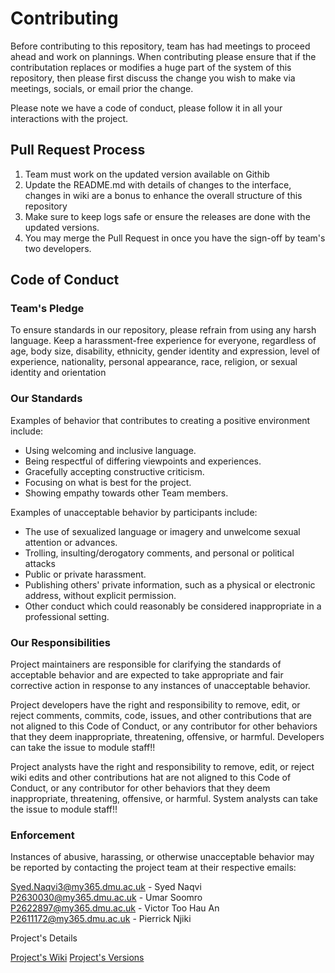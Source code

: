# Contributing
Before contributing to this repository, team has had meetings to proceed ahead and work on plannings. 
When contributing please ensure that if the contributation replaces or modifies a huge part of the system of this repository, then please first discuss the change you 
wish to make via meetings, socials, or email prior the change.

Please note we have a code of conduct, please follow it in all your interactions with the project.

## Pull Request Process

1. Team must work on the updated version available on Githib
2. Update the README.md with details of changes to the interface, changes in wiki are a bonus to enhance the overall structure of this repository
3. Make sure to keep logs safe or ensure the releases are done with the updated versions.
4. You may merge the Pull Request in once you have the sign-off by team's two developers.

## Code of Conduct

### Team's Pledge

To ensure standards in our repository, please refrain from using any harsh language. Keep a harassment-free experience for everyone, regardless of age, body
size, disability, ethnicity, gender identity and expression, level of experience,
nationality, personal appearance, race, religion, or sexual identity and
orientation

### Our Standards

Examples of behavior that contributes to creating a positive environment
include:

* Using welcoming and inclusive language.
* Being respectful of differing viewpoints and experiences.
* Gracefully accepting constructive criticism.
* Focusing on what is best for the project.
* Showing empathy towards other Team members.

Examples of unacceptable behavior by participants include:

* The use of sexualized language or imagery and unwelcome sexual attention or
advances.
* Trolling, insulting/derogatory comments, and personal or political attacks
* Public or private harassment.
* Publishing others' private information, such as a physical or electronic
  address, without explicit permission.
* Other conduct which could reasonably be considered inappropriate in a
  professional setting.

### Our Responsibilities

Project maintainers are responsible for clarifying the standards of acceptable
behavior and are expected to take appropriate and fair corrective action in
response to any instances of unacceptable behavior.

Project developers have the right and responsibility to remove, edit, or
reject comments, commits, code, issues, and other contributions
that are not aligned to this Code of Conduct, or
any contributor for other behaviors that they deem inappropriate,
threatening, offensive, or harmful. Developers can  take the issue to module staff!!

Project analysts have the right and responsibility to remove, edit, or
reject wiki edits and other contributions hat are not aligned to this Code of Conduct, 
or any contributor for other behaviors that they deem inappropriate,
threatening, offensive, or harmful. System analysts can take the issue to module staff!!


### Enforcement

Instances of abusive, harassing, or otherwise unacceptable behavior may be
reported by contacting the project team at their respective emails: 

Syed.Naqvi3@my365.dmu.ac.uk  -  Syed Naqvi       
P2630030@my365.dmu.ac.uk     -  Umar Soomro    
P2622897@my365.dmu.ac.uk     -  Victor Too Hau An           
P2611172@my365.dmu.ac.uk     -  Pierrick Njiki                 

Project's Details

[Project's Wiki](](https://github.com/DMU-CTEC2902-2022/HypertextAssassin_Team/wiki#welcome-to-the-hypertext-assassin-team-wiki)
)
[Project's Versions](https://github.com/DMU-CTEC2902-2022/HypertextAssassin_Team/releases)
